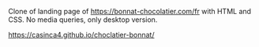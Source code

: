 Clone of landing page of https://bonnat-chocolatier.com/fr with HTML and CSS. No media queries, only desktop version.

https://casinca4.github.io/choclatier-bonnat/
